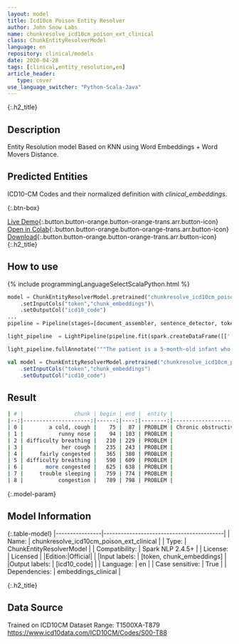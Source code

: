 ```yaml
---
layout: model
title: Icd10cm Poison Entity Resolver
author: John Snow Labs
name: chunkresolve_icd10cm_poison_ext_clinical
class: ChunkEntityResolverModel
language: en
repository: clinical/models
date: 2020-04-28
tags: [clinical,entity_resolution,en]
article_header:
   type: cover
use_language_switcher: "Python-Scala-Java"
---
```


{:.h2_title}
## Description
Entity Resolution model Based on KNN using Word Embeddings + Word Movers Distance.

## Predicted Entities 
ICD10-CM Codes and their normalized definition with *clinical_embeddings*.

{:.btn-box}

[Live Demo](https://demo.johnsnowlabs.com/healthcare/ER_ICD10_CM/){:.button.button-orange.button-orange-trans.arr.button-icon}
[Open in Colab](https://colab.research.google.com/github/JohnSnowLabs/spark-nlp-workshop/blob/master/tutorials/streamlit_notebooks/healthcare/ER_ICD10_CM.ipynb){:.button.button-orange.button-orange-trans.arr.button-icon}
[Download](https://s3.amazonaws.com/auxdata.johnsnowlabs.com/clinical/models/chunkresolve_icd10cm_poison_ext_clinical_en_2.4.5_2.4_1588106053455.zip){:.button.button-orange.button-orange-trans.arr.button-icon}
{:.h2_title}
## How to use 
<div class="tabs-box" markdown="1">

{% include programmingLanguageSelectScalaPython.html %}

```python
model = ChunkEntityResolverModel.pretrained("chunkresolve_icd10cm_poison_ext_clinical","en","clinical/models")\
	.setInputCols("token","chunk_embeddings")\
	.setOutputCol("icd10_code")
...
pipeline = Pipeline(stages=[document_assembler, sentence_detector, tokenizer, embeddings, ner_model, ner_chunker, chunk_embeddings, entity_resolver])

light_pipeline  = LightPipeline(pipeline.fit(spark.createDataFrame([['']]).toDF("text")))

light_pipeline.fullAnnotate("""The patient is a 5-month-old infant who presented initially on Monday with a cold, cough, and runny nose for 2 days. She had no difficulty breathing and her cough was described as dry and hacky. At that time, physical exam showed a right TM, which was red. Left TM was okay. She was fairly congested but looked happy and playful. She was started on Amoxil and Aldex and we told to recheck in 2 weeks to recheck her ear. Mom returned to clinic again today because she got much worse overnight. She was having difficulty breathing. She was much more congested and her appetite had decreased significantly today. She also spiked a temperature yesterday of 102.6 and always having trouble sleeping secondary to congestion.""")

```

```scala
val model = ChunkEntityResolverModel.pretrained("chunkresolve_icd10cm_poison_ext_clinical","en","clinical/models")
	.setInputCols("token","chunk_embeddings")
	.setOutputCol("icd10_code")
```
</div>

## Result
```bash
| # |                chunk | begin | end |  entity |                                 icd10_description | icd10_code |
|--:|---------------------:|------:|----:|--------:|--------------------------------------------------:|------------|
| 0 |        a cold, cough |    75 |  87 | PROBLEM | Chronic obstructive pulmonary disease, unspeci... |       J449 |
| 1 |           runny nose |    94 | 103 | PROBLEM |                                  Nasal congestion |      R0981 |
| 2 | difficulty breathing |   210 | 229 | PROBLEM |                               Shortness of breath |      R0602 |
| 3 |            her cough |   235 | 243 | PROBLEM |                                             Cough |        R05 |
| 4 |     fairly congested |   365 | 380 | PROBLEM |                                Edema, unspecified |       R609 |
| 5 | difficulty breathing |   590 | 609 | PROBLEM |                               Shortness of breath |      R0602 |
| 6 |       more congested |   625 | 638 | PROBLEM |                                Edema, unspecified |       R609 |
| 7 |     trouble sleeping |   759 | 774 | PROBLEM |                                Activity, sleeping |      Y9384 |
| 8 |           congestion |   789 | 798 | PROBLEM |                                  Nasal congestion |      R0981 |
```

{:.model-param}
## Model Information

{:.table-model}
|----------------|------------------------------------------|
| Name:           | chunkresolve_icd10cm_poison_ext_clinical |
| Type:    | ChunkEntityResolverModel                 |
| Compatibility:  | Spark NLP 2.4.5+                                    |
| License:        | Licensed                                 |
|Edition:|Official|                               |
|Input labels:         | [token, chunk_embeddings]                  |
|Output labels:        | [icd10_code]                                   |
| Language:       | en                                       |
| Case sensitive: | True                                     |
| Dependencies:  | embeddings_clinical                      |

{:.h2_title}
## Data Source
Trained on ICD10CM Dataset Range: T1500XA-T879
https://www.icd10data.com/ICD10CM/Codes/S00-T88
